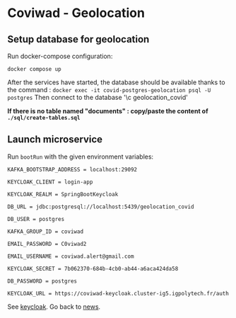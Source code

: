 # Coviwad - Geolocation

## Setup database for geolocation

Run docker-compose configuration:

`docker compose up`

After the services have started, the database should be available thanks to the command : `docker exec -it covid-postgres-geolocation psql -U postgres`
Then connect to the database '\c geolocation_covid'

**If there is no table named "documents" : copy/paste the content of `./sql/create-tables.sql`**

## Launch microservice

Run `bootRun` with the given environment variables:

```
KAFKA_BOOTSTRAP_ADDRESS = localhost:29092

KEYCLOAK_CLIENT = login-app

KEYCLOAK_REALM = SpringBootKeycloak

DB_URL = jdbc:postgresql://localhost:5439/geolocation_covid

DB_USER = postgres

KAFKA_GROUP_ID = coviwad

EMAIL_PASSWORD = C0viwad2

EMAIL_USERNAME = coviwad.alert@gmail.com

KEYCLOAK_SECRET = 7b062370-684b-4cb0-ab44-a6aca424da58

DB_PASSWORD = postgres

KEYCLOAK_URL = https://coviwad-keycloak.cluster-ig5.igpolytech.fr/auth

```

See [keycloak](/keycloack).
Go back to [news](/news).
